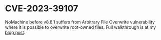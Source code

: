 # CVE-2023-39107

NoMachine before v8.8.1 suffers from Arbitrary File Overwrite vulnerability where 
it is possible to overwrite root-owned files. Full walkthrough is at my [blog post](https://www.ns-echo.com/posts/nomachine_afo.html).
